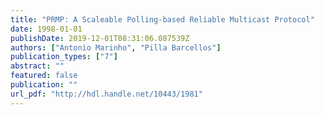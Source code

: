 ```yaml
---
title: "PRMP: A Scaleable Polling-based Reliable Multicast Protocol"
date: 1998-01-01
publishDate: 2019-12-01T08:31:06.087539Z
authors: ["Antonio Marinho", "Pilla Barcellos"]
publication_types: ["7"]
abstract: ""
featured: false
publication: ""
url_pdf: "http://hdl.handle.net/10443/1981"
---
```


